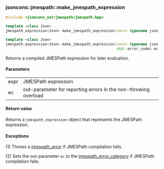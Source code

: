 ### jsoncons::jmespath::make_jmespath_expression

```c++
#include <jsoncons_ext/jmespath/jmespath.hpp>

template <class Json>
jmespath_expression<Json> make_jmespath_expression(const typename json::string_view_type& expr); (1)

template <class Json>
jmespath_expression<Json> make_jmespath_expression(const typename json::string_view_type& expr,
                                                   std::error_code& ec); (2)
```

Returns a compiled JMESPath expression for later evaluation.

#### Parameters

<table>
  <tr>
    <td>expr</td>
    <td>JMESPath expression</td> 
  </tr>
  <tr>
    <td>ec</td>
    <td>out-parameter for reporting errors in the non-throwing overload</td> 
  </tr>
</table>

#### Return value

Returns a `jmespath_expression` object that represents the JMESPath expression.

#### Exceptions

(1) Throws a [jmespath_error](jmespath_error.md) if JMESPath compilation fails.

(2) Sets the out-parameter `ec` to the [jmespath_error_category](jmespath_errc.md) if JMESPath compilation fails. 

